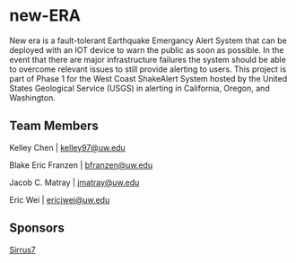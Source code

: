 # new-ERA

New era is a fault-tolerant Earthquake Emergancy Alert System that can be deployed with an IOT device to warn the public as soon as possible. In the event that there are major infrastructure failures the system should be able to overcome relevant issues to still provide alerting to users. This project is part of Phase 1 for the West Coast ShakeAlert System hosted by the United States Geological Service (USGS) in alerting in California, Oregon, and Washington. 

## Team Members

Kelley Chen | kelley97@uw.edu

Blake Eric Franzen | bfranzen@uw.edu

Jacob C. Matray | jmatray@uw.edu

Eric Wei | ericjwei@uw.edu

## Sponsors

[Sirrus7](https://www.sirrus7.com/)


